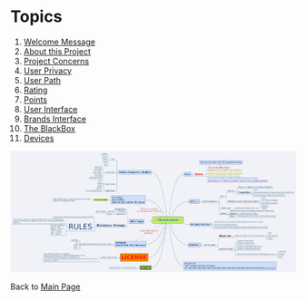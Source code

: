 # Topics 

1. [Welcome Message](./Tao/Fragments/Welcome/README.md)
2. [About this Project](./Tao/Fragments/About/README.md)
3. [Project Concerns](./Tao/Fragments/Concerns/HR.md)
4. [User Privacy](./Tao/Fragments/Privacy/README.md)
5. [User Path](./Tao/Fragments/Path/README.md)
6. [Rating](./Tao/Fragments/Rating/README.md)
7. [Points](./Tao/Fragments/OdicPoints/README.md)
8. [User Interface](./Tao/Fragments/UserInterface/README.md)
9. [Brands Interface](./Tao/Fragments/BrandsInterface/README.md)
10. [The BlackBox](./Tao/Fragments/BlackBox/README.md)
11. [Devices](./Tao/Fragments/Devices/README.md)

![](../images/FullMap.jpg)

Back to [Main Page](../README.md)
